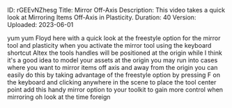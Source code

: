ID: rGEEvNZhesg
Title: Mirror Off-Axis
Description: This video takes a quick look at Mirroring Items Off-Axis in Plasticity.
Duration: 40
Version: 
Uploaded: 2023-06-01

yum yum Floyd here with a quick look at
the freestyle option for the mirror tool
and plasticity when you activate the
mirror tool using the keyboard shortcut
Altex the tools handles will be
positioned at the origin while I think
it's a good idea to model your assets at
the origin you may run into cases where
you want to mirror items off axis and
away from the origin you can easily do
this by taking advantage of the
freestyle option by pressing F on the
keyboard and clicking anywhere in the
scene to place the tool center point add
this handy mirror option to your toolkit
to gain more control when mirroring oh
look at the time
foreign
